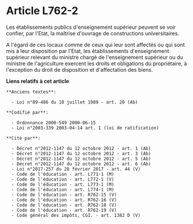 # Article L762-2

Les établissements publics d'enseignement supérieur peuvent se voir confier, par l'Etat, la maîtrise d'ouvrage de
constructions universitaires.

A l'égard de ces locaux comme de ceux qui leur sont affectés ou qui sont mis à leur disposition par l'Etat, les
établissements d'enseignement supérieur relevant du ministre chargé de l'enseignement supérieur ou du ministre de
l'agriculture exercent les droits et obligations du propriétaire, à l'exception du droit de disposition et d'affectation des
biens.

**Liens relatifs à cet article**

	**Anciens textes**:

	  - Loi n°89-486 du 10 juillet 1989 - art. 20 (Ab)

	**Codifié par**:

	  - Ordonnance 2000-549 2000-06-15
	  - Loi n°2003-339 2003-04-14 art. 1 (loi de ratification)

	**Cité par**:

	  - Décret n°2012-1147 du 12 octobre 2012 - art. 1 (Ab)
	  - Décret n°2012-1147 du 12 octobre 2012 - art. 3 (Ab)
	  - Décret n°2012-1147 du 12 octobre 2012 - art. 5 (Ab)
	  - Décret n°2012-1147 du 12 octobre 2012 - art. 6 (Ab)
	  - Loi n°2017-257 du 28 février 2017 - art. 44 (V)
	  - Code de l'éducation - art. L771-1 (M)
	  - Code de l'éducation - art. L772-1 (V)
	  - Code de l'éducation - art. L773-1 (M)
	  - Code de l'éducation - art. L774-1 (M)
	  - Code de l'éducation - art. R762-15 (V)
	  - Code de l'éducation - art. R762-16 (V)
	  - Code de l'éducation - art. R762-18 (V)
	  - Code de l'éducation - art. R762-19 (V)
	  - Code général des impôts, CGI. - art. 1382 D (V)
